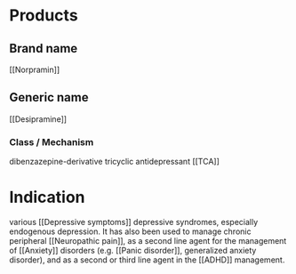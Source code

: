 # Products

## Brand name
[[Norpramin]]

## Generic name
[[Desipramine]]

### Class / Mechanism
dibenzazepine-derivative tricyclic antidepressant [[TCA]]

# Indication
various [[Depressive symptoms]] depressive syndromes, especially endogenous depression. It has also been used to manage chronic peripheral [[Neuropathic pain]], as a second line agent for the management of [[Anxiety]] disorders (e.g. [[Panic disorder]], generalized anxiety disorder), and as a second or third line agent in the [[ADHD]] management.
